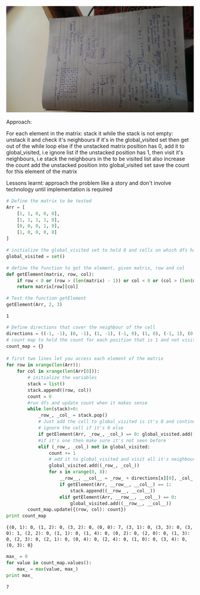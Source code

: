 
<img src="./images/IMAG0557.jpg" />

Approach:

For each element in the matrix:
    stack it
    while the stack is not empty:
        unstack it and check it's neighbours
            if it's in the global_visited set then get out of the while loop
            else
                if the unstacked matrix position has 0, add it to global_visited, i.e ignore list
                if the unstacked position has 1, then visit it's neighbours, i.e stack the neighbours in the to be visited list
                    also increase the count
                    add the unstacked position into global_visited set
    save the count for this element of the matrix
    
    
Lessons learnt:
    approach the problem like a story and don't involve technology until implementation is required


```python
# Define the matrix to be tested
Arr = [
    [1, 1, 0, 0, 0],
    [1, 1, 1, 1, 0],
    [0, 0, 0, 1, 0],
    [1, 0, 0, 0, 0]
]
```


```python
# initialize the global_visited set to hold 0 and cells on which dfs has already finished running
global_visited = set()
```


```python
# define the function to get the element, given matrix, row and col
def getElement(matrix, row, col):
    if row < 0 or (row > (len(matrix) - 1)) or col < 0 or (col > (len(matrix[0]) - 1)): return -1
    return matrix[row][col]
```


```python
# Test the function getElement
getElement(Arr, 2, 3)
```




    1




```python
# Define directions that cover the neighbour of the cell
directions = ((-1, -1), (0, -1), (1, -1), (-1, 0), (1, 0), (-1, 1), (0, 1), (1, 1))
# count map to hold the count for each position that is 1 and not visited so far
count_map = {}

# first two lines let you access each element of the matrix
for row in xrange(len(Arr)):
    for col in xrange(len(Arr[0])):
        # initialize the variables
        stack = list()
        stack.append((row, col))
        count = 0
        #run dfs and update count when it makes sense
        while len(stack)>0:
            _row_, _col_ = stack.pop()
            # Just add the cell to global_visited is it's 0 and continue with row, col loop
            # ignore the cell if it's 0 else 
            if getElement(Arr, _row_, _col_) == 0: global_visited.add((_row_, _col_))
            #if it's one then make sure it's not seen before
            elif (_row_, _col_) not in global_visited:
                count += 1
                # add it to global_visited and visit all it's neighbour
                global_visited.add((_row_, _col_))
                for x in xrange(0, 8):
                    __row__, __col__ = _row_ + directions[x][0], _col_ + directions[x][1]
                    if getElement(Arr, __row__, __col__) == 1: 
                        stack.append((__row__, __col__))
                    elif getElement(Arr, __row__, __col__) == 0:
                        global_visited.add((__row__, __col__))
        count_map.update({(row, col): count})
print count_map
```

    {(0, 1): 0, (1, 2): 0, (3, 2): 0, (0, 0): 7, (3, 1): 0, (3, 3): 0, (3, 0): 1, (2, 2): 0, (1, 1): 0, (1, 4): 0, (0, 2): 0, (2, 0): 0, (1, 3): 0, (2, 3): 0, (2, 1): 0, (0, 4): 0, (2, 4): 0, (1, 0): 0, (3, 4): 0, (0, 3): 0}



```python
max_ = 0
for value in count_map.values():
    max_ = max(value, max_)
print max_
```

    7

